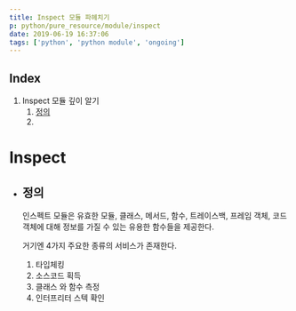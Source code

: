 ```yaml
---
title: Inspect 모듈 파헤치기
p: python/pure_resource/module/inspect
date: 2019-06-19 16:37:06
tags: ['python', 'python module', 'ongoing']
---
```


## Index
1. Inspect 모듈 깊이 알기
   1. [정의](#정의)
   2. 


# Inspect
- ## 정의
	인스펙트 모듈은 유효한 모듈, 클래스, 메서드, 함수, 트레이스백, 프레임 객체, 코드객체에 대해 정보를 가질 수 있는 유용한 함수들을 제공한다.

	거기엔 4가지 주요한 종류의 서비스가 존재한다.
    1. 타입체킹
    2. 소스코드 획득
    3. 클래스 와 함수 측정
    4. 인터프리터 스텍 확인
